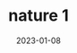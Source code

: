 ---
weight: 1
images:
- /images/image-natur-1.jpg
title: nature 1
date: 2023-01-08
tags:
- willkommen	
- archiv
- natur
---